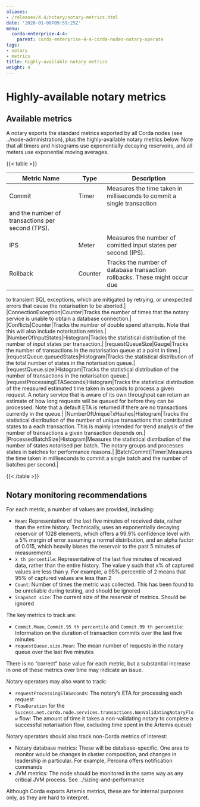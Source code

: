 ```yaml
---
aliases:
- /releases/4.4/notary/notary-metrics.html
date: '2020-01-08T09:59:25Z'
menu:
  corda-enterprise-4-4:
    parent: corda-enterprise-4-4-corda-nodes-notary-operate
tags:
- notary
- metrics
title: Highly-available notary metrics
weight: 4
---
```



# Highly-available notary metrics


## Available metrics

A notary exports the standard metrics exported by all Corda nodes (see ../node-administration), plus the
highly-available notary metrics below. Note that all timers and histograms use exponentially decaying reservoirs, and
all meters use exponential moving averages.


{{< table >}}

|Metric Name|Type|Description|
|-----------------------------|-----------|------------------------------------------------------------------------------|
|Commit|Timer|Measures the time taken in milliseconds to commit a single transaction
and the number of transactions per second (TPS).|
|IPS|Meter|Measures the number of comitted input states per second (IPS).|
|Rollback|Counter|Tracks the number of database transaction rollbacks. These might occur due
to transient SQL exceptions, which are mitigated by retrying, or unexpected
errors that cause the notarisation to be aborted.|
|ConnectionException|Counter|Tracks the number of times that the notary service is unable to obtain a
database connection.|
|Conflicts|Counter|Tracks the number of double spend attempts. Note that this will also include
notarisation retries.|
|NumberOfInputStates|Histogram|Tracks the statistical distribution of the number of input states per
transaction.|
|requestQueueSize|Gauge|Tracks the number of transactions in the notarisation queue at a point in
time.|
|requestQueue.queuedStates|Histogram|Tracks the statistical distribution of the total number of states in the
notarisation queue.|
|requestQueue.size|Histogram|Tracks the statistical distribution of the number of transactions in the
notarisation queue.|
|requestProcessingETASeconds|Histogram|Tracks the statistical distribution of the measured estimated time taken in
seconds to process a given request. A notary service that is aware
of its own throughput can return an estimate of how long requests will be
queued for before they can be processed. Note that a default ETA is returned
if there are no transactions currently in the queue.|
|NumberOfUniqueTxHashes|Histogram|Tracks the statistical distribution of the number of unique transactions
that contributed states to a each transaction. This is mainly intended for
trend analysis of the number of transactions a given transaction depends on.|
|ProcessedBatchSize|Histogram|Measures the statistical distribution of the number of states notarised per
batch. The notary groups and processes states in batches for performance
reasons.|
|BatchCommit|Timer|Measures the time taken in milliseconds to commit a single batch and the
number of batches per second.|

{{< /table >}}


## Notary monitoring recommendations

For each metric, a number of values are provided, including:


* `Mean`: Representative of the last five minutes of received data, rather than the entire
history. Technically, uses an exponentially decaying reservoir of 1028 elements, which offers a 99.9%
confidence level with a 5% margin of error assuming a normal distribution, and an alpha
factor of 0.015, which heavily biases the reservoir to the past 5 minutes of measurements
* `x th percentile`: Representative of the last five minutes of received data, rather than the entire
history. The value y such that x% of captured values are less than y. For example, a 95% percentile of 2
means that 95% of captured values are less than 2
* `Count`: Number of times the metric was collected. This has been found to be unreliable during testing, and should
be ignored
* `Snapshot size`: The current size of the reservoir of metrics. Should be ignored

The key metrics to track are:


* `Commit.Mean`, `Commit.95 th percentile` and `Commit.99 th percentile`: Information on the duration of
transaction commits over the last five minutes
* `requestQueue.size.Mean`: The mean number of requests in the notary queue over the last five minutes

There is no “correct” base value for each metric, but a substantial increase in one of these metrics over time may
indicate an issue.

Notary operators may also want to track:


* `requestProcessingETASeconds`: The notary’s ETA for processing each request
* `FlowDuration` for the `Success.net.corda.node.services.transactions.NonValidatingNotaryFlow` flow: The amount
of time it takes a non-validating notary to complete a successful notarisation flow, excluding time spent in the
Artemis queue)

Notary operators should also track non-Corda metrics of interest:


* Notary database metrics: These will be database-specific. One area to monitor would be changes in cluster
composition, and changes in leadership in particular. For example, Percona offers notification commands
* JVM metrics: The node should be monitored in the same way as any critical JVM process. See
../sizing-and-performance

Although Corda exports Artemis metrics, these are for internal purposes only, as they are hard to interpret.

